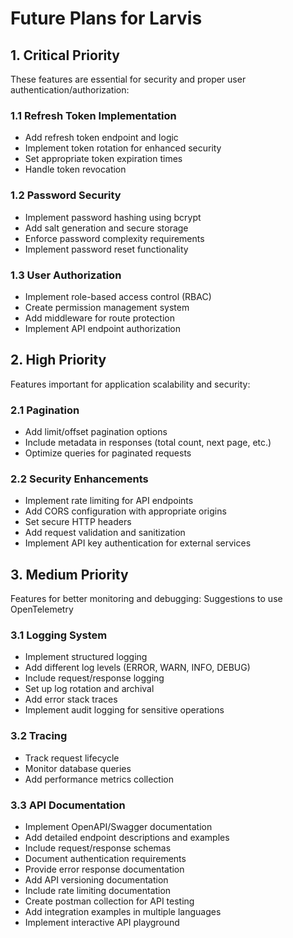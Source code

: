 # Future Plans for Larvis

## 1. Critical Priority

These features are essential for security and proper user authentication/authorization:

### 1.1 Refresh Token Implementation

- Add refresh token endpoint and logic
- Implement token rotation for enhanced security
- Set appropriate token expiration times
- Handle token revocation

### 1.2 Password Security

- Implement password hashing using bcrypt
- Add salt generation and secure storage
- Enforce password complexity requirements
- Implement password reset functionality

### 1.3 User Authorization

- Implement role-based access control (RBAC)
- Create permission management system
- Add middleware for route protection
- Implement API endpoint authorization

## 2. High Priority

Features important for application scalability and security:

### 2.1 Pagination

- Add limit/offset pagination options
- Include metadata in responses (total count, next page, etc.)
- Optimize queries for paginated requests

### 2.2 Security Enhancements

- Implement rate limiting for API endpoints
- Add CORS configuration with appropriate origins
- Set secure HTTP headers
- Add request validation and sanitization
- Implement API key authentication for external services

## 3. Medium Priority

Features for better monitoring and debugging:
Suggestions to use OpenTelemetry

### 3.1 Logging System

- Implement structured logging
- Add different log levels (ERROR, WARN, INFO, DEBUG)
- Include request/response logging
- Set up log rotation and archival
- Add error stack traces
- Implement audit logging for sensitive operations

### 3.2 Tracing

- Track request lifecycle
- Monitor database queries
- Add performance metrics collection

### 3.3 API Documentation

- Implement OpenAPI/Swagger documentation
- Add detailed endpoint descriptions and examples
- Include request/response schemas
- Document authentication requirements
- Provide error response documentation
- Add API versioning documentation
- Include rate limiting documentation
- Create postman collection for API testing
- Add integration examples in multiple languages
- Implement interactive API playground
